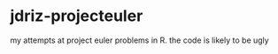 jdriz-projecteuler
==================

my attempts at project euler problems in R. the code is likely to be ugly
